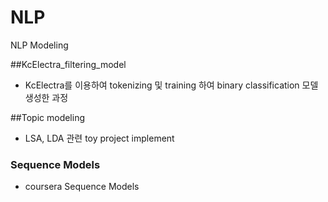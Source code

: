 # NLP
NLP Modeling


##KcElectra_filtering_model
- KcElectra를 이용하여 tokenizing 및 training 하여 binary classification 모델 생성한 과정


##Topic modeling
- LSA, LDA 관련 toy project implement



### Sequence Models
 - coursera Sequence Models 
